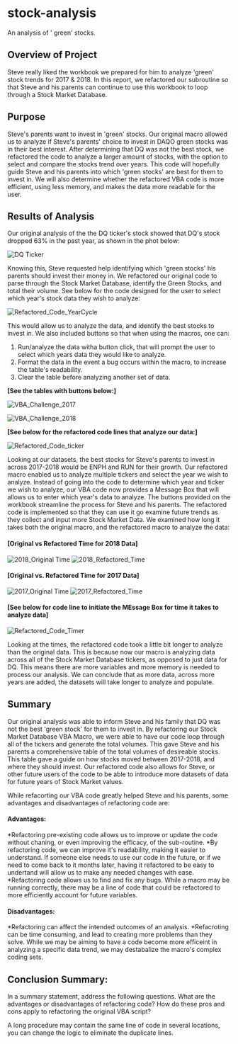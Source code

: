# stock-analysis
An analysis of ' green' stocks.

## Overview of Project
  Steve really liked the workbook we prepared for him to analyze 'green' stock trends for 2017 & 2018. In this report, we refactored our subroutine so that Steve and his parents can continue to use this workbook to loop through a Stock Market Database.

## Purpose
Steve's parents want to invest in 'green' stocks. Our original macro allowed us to analyze if Steve's parents' choice to invest in DAQO green stocks was in their best interest. After determining that DQ was not the best stock, we refactored the code to analyze a larger amount of stocks, with the option to select and compare the stocks trend over years. This code will hopefully guide Steve and his parents into which 'green stocks' are best for them to invest in. We will also determine whether the refactored VBA code is more efficient, using less memory, and makes the data more readable for the user.

## Results of Analysis

Our original analysis of the the DQ ticker's stock showed that DQ's stock dropped 63% in the past year, as shown in the phot below:

![DQ Ticker](https://user-images.githubusercontent.com/84881187/122668503-61b4e500-d186-11eb-95f8-27b7f88e9587.PNG)

Knowing this, Steve requested help identifying which 'green stocks' his parents should invest their money in. We refactored our original code to parse through the Stock Market Database, identify the Green Stocks, and total their volume. See below for the code designed for the user to select which year's stock data they wish to analyze:

![Refactored_Code_YearCycle](https://user-images.githubusercontent.com/84881187/122672006-5a4a0780-d197-11eb-9549-023b13557a48.PNG)


This would allow us to analyze the data, and identify the best stocks to invest in. We also included buttons so that when using the macros, one can:

  1. Run/analyze the data witha button click, that will prompt the user to select which years data they would like to analyze.
  2. Format the data in the event a bug occurs within the macro, to increase the table's readability.
  3. Clear the table before analyzing another set of data.


**[See the tables with buttons below:]**


![VBA_Challenge_2017](https://user-images.githubusercontent.com/84881187/122672637-b2363d80-d19a-11eb-9376-783da10eb0cc.PNG)


![VBA_Challenge_2018](https://user-images.githubusercontent.com/84881187/122672641-b95d4b80-d19a-11eb-894c-cdbd5f072bc6.PNG)


**[See below for the refactored code lines that analyze our data:]**

![Refactored_Code_ticker](https://user-images.githubusercontent.com/84881187/122671978-34bcfe00-d197-11eb-87f3-675785b4feaf.PNG)



Looking at our datasets, the best stocks for Steve's parents to invest in across 2017-2018 would be ENPH and RUN for their growth. Our refactored macro enabled us to analyze multiple tickers and select the year we wish to analyze. Instead of going into the code to determine which year and ticker we wish to analyze, our VBA code now provides a Message Box that will allows us to enter which year's data to analyze. The buttons provided on the workbook streamline the process for Steve and his parents. The refactored code is implemented so that they can use it go examine future trends as they collect and input more Stock Market Data. We examined how long it takes both the original macro, and the refactored macro to analyze the data:


#### **[Original vs Refactored Time for 2018 Data]**

![2018_Original Time](https://user-images.githubusercontent.com/84881187/122669627-45b44200-d18c-11eb-9e33-2889dfc71f3b.PNG)
![2018_Refactored_Time](https://user-images.githubusercontent.com/84881187/122669632-49e05f80-d18c-11eb-8ce8-1311f8233151.PNG)


#### **[Original vs. Refactored Time for 2017 Data]**

![2017_Original Time](https://user-images.githubusercontent.com/84881187/122669654-62507a00-d18c-11eb-8feb-610e4fbcd7b9.PNG)
![2017_Refactored_Time](https://user-images.githubusercontent.com/84881187/122669661-654b6a80-d18c-11eb-81b0-2f217c16ac76.PNG)

#### **[See below for code line to initiate the MEssage Box for time it takes to analyze data]**

![Refactored_Code_Timer](https://user-images.githubusercontent.com/84881187/122672433-7c448980-d199-11eb-8285-b989a7e3c93e.PNG)


Looking at the times, the refactored code took a little bit longer to analyze than the original data. This is because now our macro is analyzing data across all of the Stock Market Database tickers, as opposed to just data for DQ. This means there are more variables and more memory is needed to process our analysis. We can conclude that as more data, across more years are added, the datasets will take longer to analyze and populate.


## Summary

Our original analysis was able to inform Steve and his family that DQ was not the best 'green stock' for them to invest in. By refactoring our Stock Market Database VBA Macro, we were able to have our code loop through all of the tickers and generate the total volumes. This gave Steve and his parents a comprehensive table of the total volumes of desireable stocks. This table gave a guide on how stocks moved between 2017-2018, and where they should invest. Our refactored code also allows for Steve, or other future users of the code to be able to introduce more datasets of data for future years of Stock Market values. 

While refacorting our VBA code greatly helped Steve and his parents, some advantages and disadvantages of refactoring code are:

#### Advantages:

*Refactoring pre-existing code allows us to improve or update the code without chaning, or even improving the efficacy, of the sub-routine.
*By refactoring code, we can improve it's readability, making it easier to understand. If someone else needs to use our code in the future, or if we need to come back to it months later, having it refactored to be easy to undertand will allow us to make any needed changes with ease.
*Refactoring code allows us to find and fix any bugs. While a macro may be running correctly, there may be a line of code that could be refactored to more efficiently account for future variables.

#### Disadvantages:

*Refactoring can affect the intended outcomes of an analysis.
*Refacroting can be time consuming, and lead to creating more problems than they solve. While we may be aiming to have a code become more efficeint in analyzing a specific data trend, we may destabalize the macro's complex coding sets.


## Conclusion Summary: 

In a summary statement, address the following questions.
What are the advantages or disadvantages of refactoring code?
How do these pros and cons apply to refactoring the original VBA script?


A long procedure may contain the same line of code in several locations, you can change the logic to eliminate the duplicate lines.
